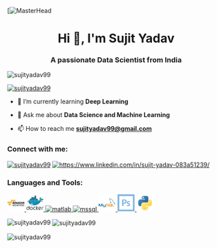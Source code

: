 [![MasterHead](https://chargebacks911.com/wp-content/uploads/2022/02/Fraud-Detection-Machine-Learning-blog.gif)

<h1 align="center">Hi 👋, I'm Sujit Yadav</h1>
<h3 align="center">A passionate Data Scientist from India</h3>

<p align="left"> <img src="https://komarev.com/ghpvc/?username=sujityadav99&label=Profile%20views&color=0e75b6&style=flat" alt="sujityadav99" /> </p>

<p align="left"> <a href="https://twitter.com/sujityadav99" target="blank"><img src="https://img.shields.io/twitter/follow/sujityadav99?logo=twitter&style=for-the-badge" alt="sujityadav99" /></a> </p>

- 🌱 I’m currently learning **Deep Learning**

- 💬 Ask me about **Data Science and Machine Learning**

- 📫 How to reach me **sujityadav99@gmail.com**

<h3 align="left">Connect with me:</h3>
<p align="left">
<a href="https://twitter.com/sujityadav99" target="blank"><img align="center" src="https://raw.githubusercontent.com/rahuldkjain/github-profile-readme-generator/master/src/images/icons/Social/twitter.svg" alt="sujityadav99" height="30" width="40" /></a>
<a href="https://linkedin.com/in/https://www.linkedin.com/in/sujit-yadav-083a51239/" target="blank"><img align="center" src="https://raw.githubusercontent.com/rahuldkjain/github-profile-readme-generator/master/src/images/icons/Social/linked-in-alt.svg" alt="https://www.linkedin.com/in/sujit-yadav-083a51239/" height="30" width="40" /></a>
</p>

<h3 align="left">Languages and Tools:</h3>
<p align="left"> <a href="https://aws.amazon.com" target="_blank" rel="noreferrer"> <img src="https://raw.githubusercontent.com/devicons/devicon/master/icons/amazonwebservices/amazonwebservices-original-wordmark.svg" alt="aws" width="40" height="40"/> </a> <a href="https://www.docker.com/" target="_blank" rel="noreferrer"> <img src="https://raw.githubusercontent.com/devicons/devicon/master/icons/docker/docker-original-wordmark.svg" alt="docker" width="40" height="40"/> </a> <a href="https://www.mathworks.com/" target="_blank" rel="noreferrer"> <img src="https://upload.wikimedia.org/wikipedia/commons/2/21/Matlab_Logo.png" alt="matlab" width="40" height="40"/> </a> <a href="https://www.microsoft.com/en-us/sql-server" target="_blank" rel="noreferrer"> <img src="https://www.svgrepo.com/show/303229/microsoft-sql-server-logo.svg" alt="mssql" width="40" height="40"/> </a> <a href="https://www.mysql.com/" target="_blank" rel="noreferrer"> <img src="https://raw.githubusercontent.com/devicons/devicon/master/icons/mysql/mysql-original-wordmark.svg" alt="mysql" width="40" height="40"/> </a> <a href="https://www.photoshop.com/en" target="_blank" rel="noreferrer"> <img src="https://raw.githubusercontent.com/devicons/devicon/master/icons/photoshop/photoshop-line.svg" alt="photoshop" width="40" height="40"/> </a> <a href="https://www.python.org" target="_blank" rel="noreferrer"> <img src="https://raw.githubusercontent.com/devicons/devicon/master/icons/python/python-original.svg" alt="python" width="40" height="40"/> </a> </p>

<p><img align="left" src="https://github-readme-stats.vercel.app/api/top-langs?username=sujityadav99&show_icons=true&locale=en&layout=compact" alt="sujityadav99" /></p>

<p>&nbsp;<img align="center" src="https://github-readme-stats.vercel.app/api?username=sujityadav99&show_icons=true&locale=en" alt="sujityadav99" /></p>

<p><img align="center" src="https://github-readme-streak-stats.herokuapp.com/?user=sujityadav99&" alt="sujityadav99" /></p>
